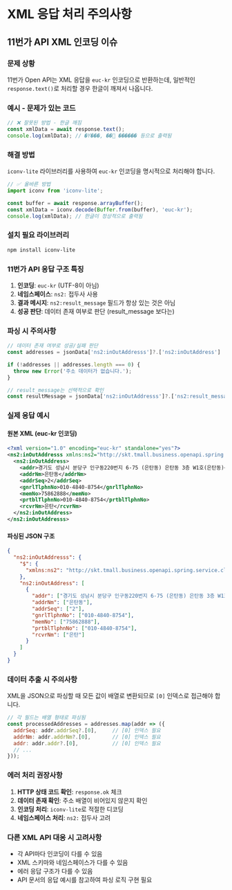 # XML 응답 처리 주의사항

## 11번가 API XML 인코딩 이슈

### 문제 상황
11번가 Open API는 XML 응답을 `euc-kr` 인코딩으로 반환하는데, 일반적인 `response.text()`로 처리할 경우 한글이 깨져서 나옵니다.

### 예시 - 문제가 있는 코드
```javascript
// ❌ 잘못된 방법 - 한글 깨짐
const xmlData = await response.text();
console.log(xmlData); // �Ƴ���, ��⵵ ������ 등으로 출력됨
```

### 해결 방법
`iconv-lite` 라이브러리를 사용하여 `euc-kr` 인코딩을 명시적으로 처리해야 합니다.

```javascript
// ✅ 올바른 방법
import iconv from 'iconv-lite';

const buffer = await response.arrayBuffer();
const xmlData = iconv.decode(Buffer.from(buffer), 'euc-kr');
console.log(xmlData); // 한글이 정상적으로 출력됨
```

### 설치 필요 라이브러리
```bash
npm install iconv-lite
```

### 11번가 API 응답 구조 특징
1. **인코딩**: `euc-kr` (UTF-8이 아님)
2. **네임스페이스**: `ns2:` 접두사 사용
3. **결과 메시지**: `ns2:result_message` 필드가 항상 있는 것은 아님
4. **성공 판단**: 데이터 존재 여부로 판단 (result_message 보다는)

### 파싱 시 주의사항
```javascript
// 데이터 존재 여부로 성공/실패 판단
const addresses = jsonData['ns2:inOutAddresss']?.['ns2:inOutAddress'] || [];

if (!addresses || addresses.length === 0) {
  throw new Error('주소 데이터가 없습니다.');
}

// result_message는 선택적으로 확인
const resultMessage = jsonData['ns2:inOutAddresss']?.['ns2:result_message']?.[0];
```

### 실제 응답 예시

#### 원본 XML (euc-kr 인코딩)
```xml
<?xml version="1.0" encoding="euc-kr" standalone="yes"?>
<ns2:inOutAddresss xmlns:ns2="http://skt.tmall.business.openapi.spring.service.client.domain/">
  <ns2:inOutAddress>
    <addr>경기도 성남시 분당구 인구동220번지 6-75 (은탄동) 은탄동 3층 W1호(은탄동)</addr>
    <addrNm>은탄동</addrNm>
    <addrSeq>2</addrSeq>
    <gnrlTlphnNo>010-4840-8754</gnrlTlphnNo>
    <memNo>75862888</memNo>
    <prtblTlphnNo>010-4840-8754</prtblTlphnNo>
    <rcvrNm>은탄</rcvrNm>
  </ns2:inOutAddress>
</ns2:inOutAddresss>
```

#### 파싱된 JSON 구조
```json
{
  "ns2:inOutAddresss": {
    "$": {
      "xmlns:ns2": "http://skt.tmall.business.openapi.spring.service.client.domain/"
    },
    "ns2:inOutAddress": [
      {
        "addr": ["경기도 성남시 분당구 인구동220번지 6-75 (은탄동) 은탄동 3층 W1호(은탄동)"],
        "addrNm": ["은탄동"],
        "addrSeq": ["2"],
        "gnrlTlphnNo": ["010-4840-8754"],
        "memNo": ["75862888"],
        "prtblTlphnNo": ["010-4840-8754"],
        "rcvrNm": ["은탄"]
      }
    ]
  }
}
```

### 데이터 추출 시 주의사항
XML을 JSON으로 파싱할 때 모든 값이 배열로 변환되므로 `[0]` 인덱스로 접근해야 합니다.

```javascript
// 각 필드는 배열 형태로 파싱됨
const processedAddresses = addresses.map(addr => ({
  addrSeq: addr.addrSeq?.[0],     // [0] 인덱스 필요
  addrNm: addr.addrNm?.[0],       // [0] 인덱스 필요
  addr: addr.addr?.[0],           // [0] 인덱스 필요
  // ...
}));
```

### 에러 처리 권장사항
1. **HTTP 상태 코드 확인**: `response.ok` 체크
2. **데이터 존재 확인**: 주소 배열이 비어있지 않은지 확인
3. **인코딩 처리**: `iconv-lite`로 적절한 디코딩
4. **네임스페이스 처리**: `ns2:` 접두사 고려

### 다른 XML API 대응 시 고려사항
- 각 API마다 인코딩이 다를 수 있음
- XML 스키마와 네임스페이스가 다를 수 있음
- 에러 응답 구조가 다를 수 있음
- API 문서의 응답 예시를 참고하여 파싱 로직 구현 필요

